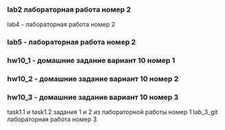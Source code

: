### lab2 лабораторная работа номер 2 
 lab4 - лабораторная работа номер 2 
### lab5 - лабораторная работа номер 2 
### hw10_1 - домашние задание вариант 10 номер 1 
### hw10_2 - домашние задание вариант 10 номер 2
### hw10_3 - домашние задание вариант 10 номер 3

task1.1 и task1.2 задания 1 и 2 из лабораторной работы номер 1
lab_3_git лабораторная работа номер 3 
